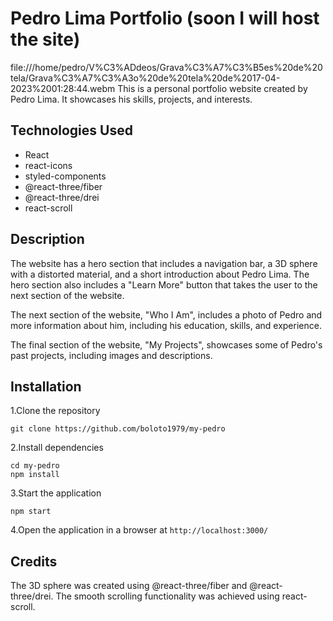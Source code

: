 # Pedro Lima Portfolio (soon I will host the site)<br/>
 file:///home/pedro/V%C3%ADdeos/Grava%C3%A7%C3%B5es%20de%20tela/Grava%C3%A7%C3%A3o%20de%20tela%20de%2017-04-2023%2001:28:44.webm
This is a personal portfolio website created by Pedro Lima. It showcases his skills, projects, and interests.

## Technologies Used

- React
- react-icons
- styled-components
- @react-three/fiber
- @react-three/drei
- react-scroll

## Description
The website has a hero section that includes a navigation bar, a 3D sphere with a distorted material, and a short introduction about Pedro Lima. The hero section also includes a "Learn More" button that takes the user to the next section of the website.

The next section of the website, "Who I Am", includes a photo of Pedro and more information about him, including his education, skills, and experience.

The final section of the website, "My Projects", showcases some of Pedro's past projects, including images and descriptions.

## Installation
1.Clone the repository
<div><code>git clone https://github.com/boloto1979/my-pedro</code></div>

2.Install dependencies
<div><code>cd my-pedro</code></div>
<div><code>npm install</code></div>

3.Start the application
<div><code>npm start</code></div>

4.Open the application in a browser at `http://localhost:3000/`

## Credits
The 3D sphere was created using @react-three/fiber and @react-three/drei.
The smooth scrolling functionality was achieved using react-scroll.


